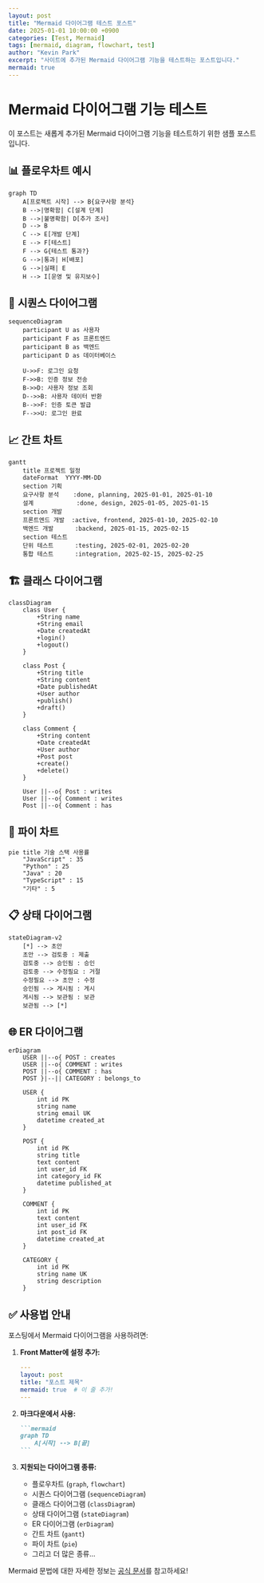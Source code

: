 ```yaml
---
layout: post
title: "Mermaid 다이어그램 테스트 포스트"
date: 2025-01-01 10:00:00 +0900
categories: [Test, Mermaid]
tags: [mermaid, diagram, flowchart, test]
author: "Kevin Park"
excerpt: "사이트에 추가된 Mermaid 다이어그램 기능을 테스트하는 포스트입니다."
mermaid: true
---
```


# Mermaid 다이어그램 기능 테스트

이 포스트는 새롭게 추가된 Mermaid 다이어그램 기능을 테스트하기 위한 샘플 포스트입니다.

## 📊 플로우차트 예시

```mermaid
graph TD
    A[프로젝트 시작] --> B{요구사항 분석}
    B -->|명확함| C[설계 단계]
    B -->|불명확함| D[추가 조사]
    D --> B
    C --> E[개발 단계]
    E --> F[테스트]
    F --> G{테스트 통과?}
    G -->|통과| H[배포]
    G -->|실패| E
    H --> I[운영 및 유지보수]
```

## 🔄 시퀀스 다이어그램

```mermaid
sequenceDiagram
    participant U as 사용자
    participant F as 프론트엔드
    participant B as 백엔드
    participant D as 데이터베이스

    U->>F: 로그인 요청
    F->>B: 인증 정보 전송
    B->>D: 사용자 정보 조회
    D-->>B: 사용자 데이터 반환
    B-->>F: 인증 토큰 발급
    F-->>U: 로그인 완료
```

## 📈 간트 차트

```mermaid
gantt
    title 프로젝트 일정
    dateFormat  YYYY-MM-DD
    section 기획
    요구사항 분석    :done, planning, 2025-01-01, 2025-01-10
    설계            :done, design, 2025-01-05, 2025-01-15
    section 개발
    프론트엔드 개발  :active, frontend, 2025-01-10, 2025-02-10
    백엔드 개발      :backend, 2025-01-15, 2025-02-15
    section 테스트
    단위 테스트      :testing, 2025-02-01, 2025-02-20
    통합 테스트      :integration, 2025-02-15, 2025-02-25
```

## 🏗️ 클래스 다이어그램

```mermaid
classDiagram
    class User {
        +String name
        +String email
        +Date createdAt
        +login()
        +logout()
    }
    
    class Post {
        +String title
        +String content
        +Date publishedAt
        +User author
        +publish()
        +draft()
    }
    
    class Comment {
        +String content
        +Date createdAt
        +User author
        +Post post
        +create()
        +delete()
    }
    
    User ||--o{ Post : writes
    User ||--o{ Comment : writes
    Post ||--o{ Comment : has
```

## 🔢 파이 차트

```mermaid
pie title 기술 스택 사용률
    "JavaScript" : 35
    "Python" : 25
    "Java" : 20
    "TypeScript" : 15
    "기타" : 5
```

## 📋 상태 다이어그램

```mermaid
stateDiagram-v2
    [*] --> 초안
    초안 --> 검토중 : 제출
    검토중 --> 승인됨 : 승인
    검토중 --> 수정필요 : 거절
    수정필요 --> 초안 : 수정
    승인됨 --> 게시됨 : 게시
    게시됨 --> 보관됨 : 보관
    보관됨 --> [*]
```

## 🌐 ER 다이어그램

```mermaid
erDiagram
    USER ||--o{ POST : creates
    USER ||--o{ COMMENT : writes
    POST ||--o{ COMMENT : has
    POST }|--|| CATEGORY : belongs_to
    
    USER {
        int id PK
        string name
        string email UK
        datetime created_at
    }
    
    POST {
        int id PK
        string title
        text content
        int user_id FK
        int category_id FK
        datetime published_at
    }
    
    COMMENT {
        int id PK
        text content
        int user_id FK
        int post_id FK
        datetime created_at
    }
    
    CATEGORY {
        int id PK
        string name UK
        string description
    }
```

## ✅ 사용법 안내

포스팅에서 Mermaid 다이어그램을 사용하려면:

1. **Front Matter에 설정 추가:**
   ```yaml
   ---
   layout: post
   title: "포스트 제목"
   mermaid: true  # 이 줄 추가!
   ---
   ```

2. **마크다운에서 사용:**
   ````markdown
   ```mermaid
   graph TD
       A[시작] --> B[끝]
   ```
   ````

3. **지원되는 다이어그램 종류:**
   - 플로우차트 (`graph`, `flowchart`)
   - 시퀀스 다이어그램 (`sequenceDiagram`)
   - 클래스 다이어그램 (`classDiagram`)
   - 상태 다이어그램 (`stateDiagram`)
   - ER 다이어그램 (`erDiagram`)
   - 간트 차트 (`gantt`)
   - 파이 차트 (`pie`)
   - 그리고 더 많은 종류...

Mermaid 문법에 대한 자세한 정보는 [공식 문서](https://mermaid.js.org/)를 참고하세요! 